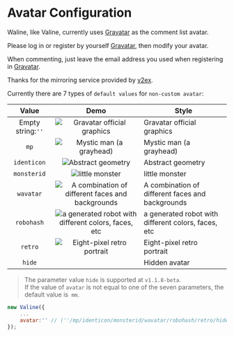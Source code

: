 # Avatar Configuration

Waline, like Valine, currently uses [Gravatar][1] as the comment list avatar.

Please log in or register by yourself [Gravatar][1], then modify your avatar.

When commenting, just leave the email address you used when registering in [Gravatar][1].

Thanks for the mirroring service provided by [v2ex](https://v2ex.com).

Currently there are 7 types of `default values` for `non-custom avatar`:

|       Value       |                                                               Demo                                                               | Style                                               |
| :---------------: | :------------------------------------------------------------------------------------------------------------------------------: | --------------------------------------------------- |
| Empty string:`''` |                   ![Gravatar official graphics](//sdn.geekzu.org/gravatar/d41d8cd98f00b204e9800998ecf8427e?s=40)                   | Gravatar official graphics                          |
|       `mp`        |                  ![Mystic man (a grayhead)](//sdn.geekzu.org/gravatar/d41d8cd98f00b204e9800998ecf8427e?s=40&d=mp)                  | Mystic man (a grayhead)                             |
|    `identicon`    |                 ![Abstract geometry](//sdn.geekzu.org/gravatar/d41d8cd98f00b204e9800998ecf8427e?s=40&d=identicon)                  | Abstract geometry                                   |
|    `monsterid`    |                   ![little monster](//sdn.geekzu.org/gravatar/d41d8cd98f00b204e9800998ecf8427e?s=40&d=monsterid)                   | little monster                                      |
|     `wavatar`     |   ![A combination of different faces and backgrounds](//sdn.geekzu.org/gravatar/d41d8cd98f00b204e9800998ecf8427e?s=40&d=wavatar)   | A combination of different faces and backgrounds    |
|    `robohash`     | ![a generated robot with different colors, faces, etc](//sdn.geekzu.org/gravatar/d41d8cd98f00b204e9800998ecf8427e?s=40&d=robohash) | a generated robot with different colors, faces, etc |
|      `retro`      |               ![Eight-pixel retro portrait](//sdn.geekzu.org/gravatar/d41d8cd98f00b204e9800998ecf8427e?s=40&d=retro)               | Eight-pixel retro portrait                          |
|      `hide`       |                                                              &nbsp;                                                              | Hidden avatar                                       |

> The parameter value `hide` is supported at `v1.1.8-beta`.  
> If the value of `avatar` is not equal to one of the seven parameters, the default value is` mm`.

```js
new Valine({
    ...
    avatar:'' // (''/mp/identicon/monsterid/wavatar/robohash/retro/hide)
});
```

[1]: http://gravatar.com/
